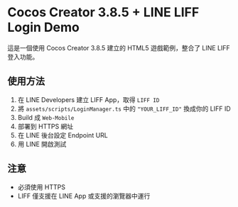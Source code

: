 # Cocos Creator 3.8.5 + LINE LIFF Login Demo

這是一個使用 Cocos Creator 3.8.5 建立的 HTML5 遊戲範例，整合了 LINE LIFF 登入功能。

## 使用方法

1. 在 LINE Developers 建立 LIFF App，取得 `LIFF ID`
2. 將 `assets/scripts/LoginManager.ts` 中的 `"YOUR_LIFF_ID"` 換成你的 LIFF ID
3. Build 成 `Web-Mobile`
4. 部署到 HTTPS 網址
5. 在 LINE 後台設定 Endpoint URL
6. 用 LINE 開啟測試

## 注意

- 必須使用 HTTPS
- LIFF 僅支援在 LINE App 或支援的瀏覽器中運行
